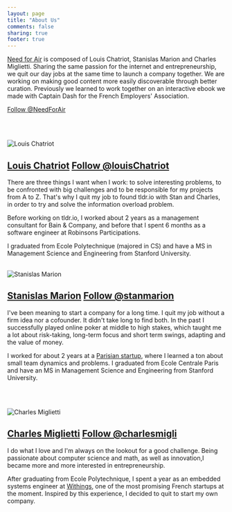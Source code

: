 ```yaml
---
layout: page
title: "About Us"
comments: false
sharing: true
footer: true
---
```


[Need for Air](https://twitter.com/#!/NeedForAir) is composed of Louis Chatriot, Stanislas Marion and Charles Miglietti. Sharing the same passion for the internet and entrepreneurship, we quit our day jobs at the same time to launch a company together. We are working on making good content more easily discoverable through better curation. Previously we learned to work together on an interactive ebook we made with Captain Dash for the French Employers' Association.

<a href="https://twitter.com/NeedForAir" class="twitter-follow-button" data-show-count="false">Follow @NeedForAir</a>
<script>!function(d,s,id){var js,fjs=d.getElementsByTagName(s)[0];if(!d.getElementById(id)){js=d.createElement(s);js.id=id;js.src="//platform.twitter.com/widgets.js";fjs.parentNode.insertBefore(js,fjs);}}(document,"script","twitter-wjs");</script>


<br><br>


![Louis Chatriot](http://www.gravatar.com/avatar/e47076995bbe79cfdf507d7bbddbe106 "Louis Chatriot")
## [Louis Chatriot](https://twitter.com/#!/louisChatriot) <a href="https://twitter.com/louisChatriot" class="twitter-follow-button" data-show-count="false">Follow @louisChatriot</a>
<script>!function(d,s,id){var js,fjs=d.getElementsByTagName(s)[0];if(!d.getElementById(id)){js=d.createElement(s);js.id=id;js.src="//platform.twitter.com/widgets.js";fjs.parentNode.insertBefore(js,fjs);}}(document,"script","twitter-wjs");</script>

There are three things I want when I work: to solve interesting problems, to be confronted with big challenges and to be responsible for my projects from A to Z. That's why I quit my job to found tldr.io with Stan and Charles, in order to try and solve the information overload problem.

Before working on tldr.io, I worked about 2 years as a management consultant for Bain & Company, and before that I spent 6 months as a software engineer at Robinsons Participations.

I graduated from Ecole Polytechnique (majored in CS) and have a MS in Management Science and Engineering from Stanford University.
<br><br>

![Stanislas Marion](http://www.gravatar.com/avatar/087d06c94e96171dc78fe6121e0fb5ba.png "Stanislas Marion")
## [Stanislas Marion](https://twitter.com/#!/stanmarion) <a href="https://twitter.com/stanmarion" class="twitter-follow-button" data-show-count="false">Follow @stanmarion</a>
<script>!function(d,s,id){var js,fjs=d.getElementsByTagName(s)[0];if(!d.getElementById(id)){js=d.createElement(s);js.id=id;js.src="//platform.twitter.com/widgets.js";fjs.parentNode.insertBefore(js,fjs);}}(document,"script","twitter-wjs");</script>

I've been meaning to start a company for a long time. I quit my job
without a firm idea nor a cofounder. It didn't take long to find both.
In the past I successfully played online poker at middle to high stakes, which taught me a
lot about risk-taking, long-term focus and short term swings, adapting
and the value of money.

I worked for about 2 years at a [Parisian startup](http://yseop.com), where
I learned a ton about small team dynamics and problems.
I graduated from Ecole Centrale Paris and have an MS in Management Science and Engineering from Stanford University.

<br><br>


![Charles Miglietti](http://www.gravatar.com/avatar/b4e6af335a720c62bba0e0d37b61be25 "Charles Miglietti")
## [Charles Miglietti](https://twitter.com/#!/charlesmigli) <a href="https://twitter.com/charlesmigli" class="twitter-follow-button" data-show-count="false">Follow @charlesmigli</a>
<script>!function(d,s,id){var js,fjs=d.getElementsByTagName(s)[0];if(!d.getElementById(id)){js=d.createElement(s);js.id=id;js.src="//platform.twitter.com/widgets.js";fjs.parentNode.insertBefore(js,fjs);}}(document,"script","twitter-wjs");</script>

I do what I love and I'm always on the lookout for a good challenge. Being passionate about computer science and math,
as well as innovation,I became more and more interested in entrepreneurship.

After graduating from Ecole Polytechnique, I spent a year as an embedded systems engineer at [Withings](http://withings.com), 
one of the most promising French startups at the moment. Inspired by this experience, I decided to quit to start my own company.


